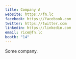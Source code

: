 ```yaml
---
title: Company A
website: https://fn.lc
facebook: https://facebook.com
twitter: https://twitter.com
linkedin: https://linkedin.com
email: rice@fn.lc
booth: "14"
---
```


Some company.
